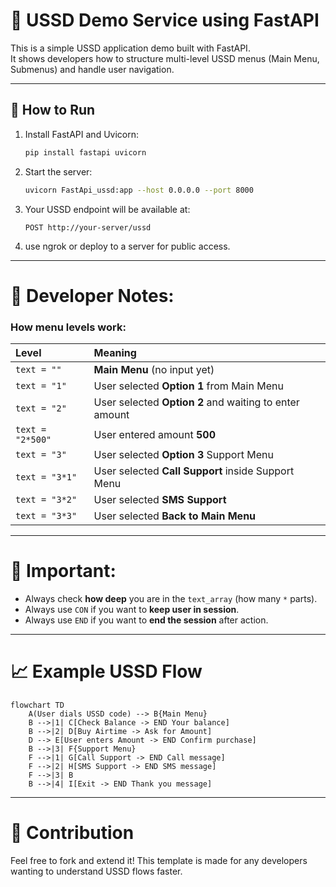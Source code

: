 # 📱 USSD Demo Service using FastAPI

This is a simple USSD application demo built with FastAPI.  
It shows developers how to structure multi-level USSD menus (Main Menu, Submenus) and handle user navigation.

---

## 🚀 How to Run

1. Install FastAPI and Uvicorn:

   ```bash
   pip install fastapi uvicorn
   ```

2. Start the server:

   ```bash
   uvicorn FastApi_ussd:app --host 0.0.0.0 --port 8000
   ```

3. Your USSD endpoint will be available at:

   ```
   POST http://your-server/ussd
   ```

4. use ngrok or deploy to a server for public access.

---

# 🧠 Developer Notes:

### How menu levels work:

| Level            | Meaning                                                |
| :--------------- | :----------------------------------------------------- |
| `text = ""`      | **Main Menu** (no input yet)                           |
| `text = "1"`     | User selected **Option 1** from Main Menu              |
| `text = "2"`     | User selected **Option 2** and waiting to enter amount |
| `text = "2*500"` | User entered amount **500**                            |
| `text = "3"`     | User selected **Option 3** Support Menu                |
| `text = "3*1"`   | User selected **Call Support** inside Support Menu     |
| `text = "3*2"`   | User selected **SMS Support**                          |
| `text = "3*3"`   | User selected **Back to Main Menu**                    |

---

# 🎯 Important:

- Always check **how deep** you are in the `text_array` (how many `*` parts).
- Always use `CON` if you want to **keep user in session**.
- Always use `END` if you want to **end the session** after action.

---

# 📈 Example USSD Flow

```mermaid
flowchart TD
    A(User dials USSD code) --> B{Main Menu}
    B -->|1| C[Check Balance -> END Your balance]
    B -->|2| D[Buy Airtime -> Ask for Amount]
    D --> E[User enters Amount -> END Confirm purchase]
    B -->|3| F{Support Menu}
    F -->|1| G[Call Support -> END Call message]
    F -->|2| H[SMS Support -> END SMS message]
    F -->|3| B
    B -->|4| I[Exit -> END Thank you message]
```

---

# 🙌 Contribution

Feel free to fork and extend it!
This template is made for any developers wanting to understand USSD flows faster.

```

```

```
